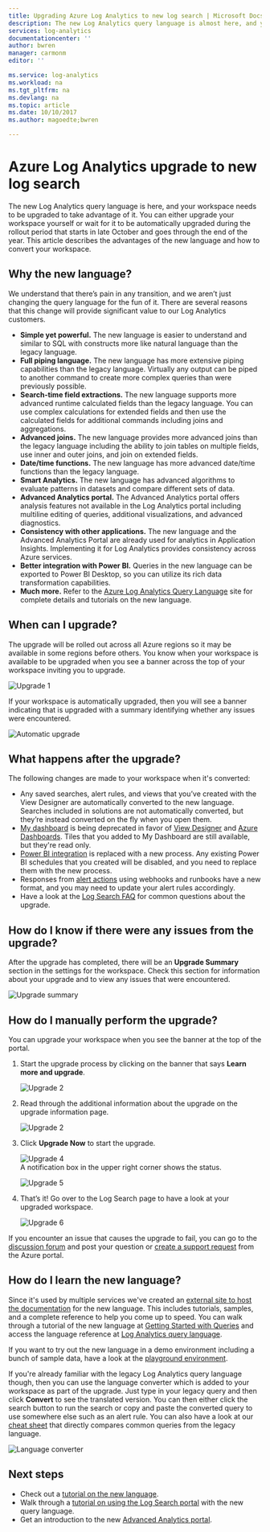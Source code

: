 ```yaml
---
title: Upgrading Azure Log Analytics to new log search | Microsoft Docs
description: The new Log Analytics query language is almost here, and you can participate in the public preview.  This article describes the advantages of the new language and how to convert your workspace.
services: log-analytics
documentationcenter: ''
author: bwren
manager: carmonm
editor: ''

ms.service: log-analytics
ms.workload: na
ms.tgt_pltfrm: na
ms.devlang: na
ms.topic: article
ms.date: 10/10/2017
ms.author: magoedte;bwren

---
```


# Azure Log Analytics upgrade to new log search

The new Log Analytics query language is here, and your workspace needs to be upgraded to take advantage of it.  You can either upgrade your workspace yourself or wait for it to be automatically upgraded during the rollout period that starts in late October and goes through the end of the year.  This article describes the advantages of the new language and how to convert your workspace.  

## Why the new language?
We understand that there’s pain in any transition, and we aren’t just changing the query language for the fun of it.  There are several reasons that this change will provide significant value to our Log Analytics customers.

- **Simple yet powerful.** The new language is easier to understand and similar to SQL with constructs more like natural language than the legacy language.
- **Full piping language.**  The new language has more extensive piping capabilities than the legacy language.  Virtually any output can be piped to another command to create more complex queries than were previously possible.
- **Search-time field extractions.**  The new language supports more advanced runtime calculated fields than the legacy language.  You can use complex calculations for extended fields and then use the calculated fields for additional commands including joins and aggregations.
- **Advanced joins.**  The new language provides more advanced joins than the legacy language including the ability to join tables on multiple fields, use inner and outer joins, and join on extended fields.
- **Date/time functions.**  The new language has more advanced date/time functions than the legacy language.
- **Smart Analytics.**  The new language has advanced algorithms to evaluate patterns in datasets and compare different sets of data.
- **Advanced Analytics portal.**  The Advanced Analytics portal offers analysis features not available in the Log Analytics portal including multiline editing of queries, additional visualizations, and advanced diagnostics.
- **Consistency with other applications.**  The new language and the Advanced Analytics Portal are already used for analytics in Application Insights.  Implementing it for Log Analytics provides consistency across Azure services.
- **Better integration with Power BI.** Queries in the new language can be exported to Power BI Desktop, so you can utilize its rich data transformation capabilities.
- **Much more.** Refer to the [Azure Log Analytics Query Language](https://docs.loganalytics.io) site for complete details and tutorials on the new language.


## When can I upgrade?
The upgrade will be rolled out across all Azure regions so it may be available in some regions before others.  You know when your workspace is available to be upgraded when you see a banner across the top of your workspace inviting you to upgrade.

![Upgrade 1](media/log-analytics-log-search-upgrade/upgrade-01a.png)

If your workspace is automatically upgraded, then you will see a banner indicating that is upgraded with a summary identifying whether any issues were encountered.

 ![Automatic upgrade](media/log-analytics-log-search-upgrade/auto-upgrade.png)


## What happens after the upgrade?
The following changes are made to your workspace when it's converted:

- Any saved searches, alert rules, and views that you’ve created with the View Designer are automatically converted to the new language.  Searches included in solutions are not automatically converted, but they’re instead converted on the fly when you open them.  
- [My dashboard](log-analytics-dashboards.md) is being deprecated in favor of [View Designer](log-analytics-view-designer.md) and [Azure Dashboards](../azure-portal/azure-portal-dashboards.md).  Tiles that you added to My Dashboard are still available, but they're read only.
- [Power BI integration](log-analytics-powerbi.md) is replaced with a new process.  Any existing Power BI schedules that you created will be disabled, and you need to replace them with the new process.
- Responses from [alert actions](log-analytics-alerts-actions.md) using webhooks and runbooks have a new format, and you may need to update your alert rules accordingly.
- Have a look at the [Log Search FAQ](log-analytics-log-search-faq.md) for common questions about the upgrade.

## How do I know if there were any issues from the upgrade?
After the upgrade has completed, there will be an **Upgrade Summary** section in the settings for the workspace.  Check this section for information about your upgrade and to view any issues that were encountered.

 ![Upgrade summary](media/log-analytics-log-search-upgrade/upgrade-summary.png)

## How do I manually perform the upgrade?
You can upgrade your workspace when you see the banner at the top of the portal.  

1.	Start the upgrade process by clicking on the banner that says **Learn more and upgrade**.

    ![Upgrade 2](media/log-analytics-log-search-upgrade/upgrade-01a.png)<br>

2.	Read through the additional information about the upgrade on the upgrade information page.

    ![Upgrade 2](media/log-analytics-log-search-upgrade/upgrade-03.png)<br>

3.	Click **Upgrade Now** to start the upgrade.

    ![Upgrade 4](media/log-analytics-log-search-upgrade/upgrade-04.png)<br>A notification box in the upper right corner shows the status.
    
    ![Upgrade 5](media/log-analytics-log-search-upgrade/upgrade-05.png)

4.	That’s it!  Go over to the Log Search page to have a look at your upgraded workspace.

    ![Upgrade 6](media/log-analytics-log-search-upgrade/upgrade-06.png)

If you encounter an issue that causes the upgrade to fail, you can go to the [discussion forum](https://social.msdn.microsoft.com/Forums/azure/home?forum=opinsights) and post your question or [create a support request](../azure-supportability/how-to-create-azure-support-request.md) from the Azure portal.

## How do I learn the new language?
Since it's used by multiple services we've created an [external site to host the documentation](https://docs.loganalytics.io/) for the new language.  This includes tutorials, samples, and a complete reference to help you come up to speed. You can walk through a tutorial of the new language at [Getting Started with Queries](https://go.microsoft.com/fwlink/?linkid=856078) and access the language reference at [Log Analytics query language](https://go.microsoft.com/fwlink/?linkid=856079).  

If you want to try out the new language in a demo environment including a bunch of sample data, have a look at the [playground environment](https://portal.loganalytics.io/demo#/discover/home).

If you're already familiar with the legacy Log Analytics query language though, then you can use the language converter which is added to your workspace as part of the upgrade.  Just type in your legacy query and then click **Convert** to see the translated version.  You can then either click the search button to run the search or copy and paste the converted query to use somewhere else such as an alert rule.  You can also have a look at our [cheat sheet](log-analytics-log-search-transition.md) that directly compares common queries from the legacy language.

![Language converter](media/log-analytics-log-search-upgrade/language-converter.png)


## Next steps
- Check out a [tutorial on the new language](https://go.microsoft.com/fwlink/?linkid=856078).
- Walk through a [tutorial on using the Log Search portal](log-analytics-log-search-log-search-portal.md) with the new query language.
- Get an introduction to the new [Advanced Analytics portal](https://go.microsoft.com/fwlink/?linkid=856587).
